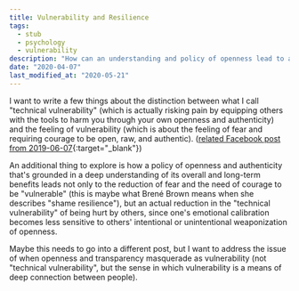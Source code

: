 ```yaml
---
title: Vulnerability and Resilience
tags:
  - stub
  - psychology
  - vulnerability
description: "How can an understanding and policy of openness lead to a reduction in both susceptibility to being hurt and also the need to overcome fear to be raw and authentic?"
date: "2020-04-07"
last_modified_at: "2020-05-21"
---
```


I want to write a few things about the distinction between what I call "technical vulnerability" (which is actually risking pain by equipping others with the tools to harm you through your own openness and authenticity) and the feeling of vulnerability (which is about the feeling of fear and requiring courage to be open, raw, and authentic). ([related Facebook post from 2019-06-07](https://www.facebook.com/ArthurZey/posts/10109392147328286){:target="&lowbar;blank"})

An additional thing to explore is how a policy of openness and authenticity that's grounded in a deep understanding of its overall and long-term benefits leads not only to the reduction of fear and the need of courage to be "vulnerable" (this is maybe what Brené Brown means when she describes "shame resilience"), but an actual reduction in the "technical vulnerability" of being hurt by others, since one's emotional calibration becomes less sensitive to others' intentional or unintentional weaponization of openness.

Maybe this needs to go into a different post, but I want to address the issue of when openness and transparency masquerade as vulnerability (not "technical vulnerability", but the sense in which vulnerability is a means of deep connection between people).
